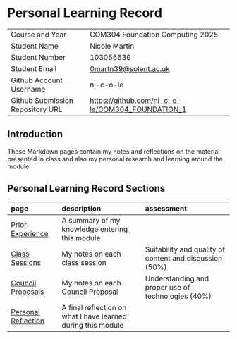 # Personal Learning Record

|      |      |
|:---- |:---- |
| Course and Year | COM304 Foundation Computing 2025 | 
| Student Name | Nicole Martin |
| Student Number | 103055639 |
| Student Email | 0martn39@solent.ac.uk |
| Github Account Username |ni-c-o-le |
| Github Submission Repository URL | https://github.com/ni-c-o-le/COM304_FOUNDATION_1|
## Introduction

These Markdown pages contain my notes and reflections on the material presented in class and also my personal research and learning around the module.

## Personal Learning Record Sections

| page    | description | assessment |
|:--------|:------------|:-----------|
|[Prior Experience](../personal_learning_record/priorExperience.md) | A summary of my knowledge entering this module| |
|[Class Sessions](../personal_learning_record/sessions) | My notes on each class session | Suitability and quality of content and discussion (50%) |
|[Council Proposals](../personal_learning_record/proposals) | My notes on each Council Proposal | Understanding and proper use of technologies (40%) |
|[Personal Reflection](../personal_learning_record/personalReflection.md) |A final reflection on what I have learned during this module | |


